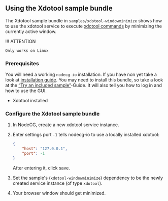 ## Using the Xdotool sample bundle

The Xdotool sample bundle in `samples/xdotool-windowminimize` shows how to use
the xdotool service to execute
[xdotool commands](http://manpages.ubuntu.com/manpages/trusty/man1/xdotool.1.html)
by minimizing the currently active window.

!!! ATTENTION

    Only works on Linux

### Prerequisites

You will need a working `nodecg-io` installation. If you have non yet take a
look at [installation guide](../getting_started/install.md). You may need to
install this bundle, so take a look at the
[“Try an included sample”](../getting_started/try_example_bundle.md)-Guide. It
will also tell you how to log in and how to use the GUI.

-   Xdotool installed

### Configure the Xdotool sample bundle

1. In NodeCG, create a new xdotool service instance.

2. Enter settings port `-1` tells nodecg-io to use a locally installed xdotool:

    ```json
    {
        "host": "127.0.0.1",
        "port": -1
    }
    ```

    After entering it, click save.

3. Set the sample's (`xdotool-windowminimize`) dependency to be the newly
   created service instance (of type `xdotool`).

4. Your browser window should get minimized.
